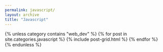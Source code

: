 ```yaml
---
permalink: javascript/
layout: archive
title: "Javascript"
---
```

<div class="tiles">
{% unless category contains "web_dev" %}
{% for post in site.categories.javascript %}
	{% include post-grid.html %}
{% endfor %}
{% endunless %}
</div>
